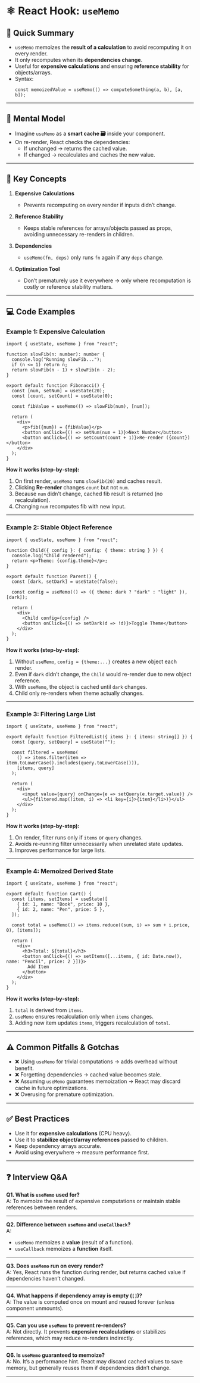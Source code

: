 # ⚛️ React Hook: `useMemo`

## 📖 Quick Summary
- `useMemo` memoizes the **result of a calculation** to avoid recomputing it on every render.  
- It only recomputes when its **dependencies change**.  
- Useful for **expensive calculations** and ensuring **reference stability** for objects/arrays.  
- Syntax:  
  ```tsx
  const memoizedValue = useMemo(() => computeSomething(a, b), [a, b]);
  ```

---

## 🧠 Mental Model
- Imagine `useMemo` as a **smart cache 🗃️** inside your component.  
- On re-render, React checks the dependencies:  
  - If unchanged → returns the cached value.  
  - If changed → recalculates and caches the new value.  

---

## 🔑 Key Concepts
1. **Expensive Calculations**
   - Prevents recomputing on every render if inputs didn’t change.

2. **Reference Stability**
   - Keeps stable references for arrays/objects passed as props, avoiding unnecessary re-renders in children.

3. **Dependencies**
   - `useMemo(fn, deps)` only runs `fn` again if any `deps` change.

4. **Optimization Tool**
   - Don’t prematurely use it everywhere → only where recomputation is costly or reference stability matters.

---

## 💻 Code Examples

### Example 1: Expensive Calculation
```tsx
import { useState, useMemo } from "react";

function slowFib(n: number): number {
  console.log("Running slowFib...");
  if (n <= 1) return n;
  return slowFib(n - 1) + slowFib(n - 2);
}

export default function Fibonacci() {
  const [num, setNum] = useState(20);
  const [count, setCount] = useState(0);

  const fibValue = useMemo(() => slowFib(num), [num]);

  return (
    <div>
      <p>fib({num}) = {fibValue}</p>
      <button onClick={() => setNum(num + 1)}>Next Number</button>
      <button onClick={() => setCount(count + 1)}>Re-render ({count})</button>
    </div>
  );
}
```
**How it works (step‑by‑step):**
1) On first render, `useMemo` runs `slowFib(20)` and caches result.  
2) Clicking **Re-render** changes `count` but not `num`.  
3) Because `num` didn’t change, cached fib result is returned (no recalculation).  
4) Changing `num` recomputes fib with new input.  

---

### Example 2: Stable Object Reference
```tsx
import { useState, useMemo } from "react";

function Child({ config }: { config: { theme: string } }) {
  console.log("Child rendered");
  return <p>Theme: {config.theme}</p>;
}

export default function Parent() {
  const [dark, setDark] = useState(false);

  const config = useMemo(() => ({ theme: dark ? "dark" : "light" }), [dark]);

  return (
    <div>
      <Child config={config} />
      <button onClick={() => setDark(d => !d)}>Toggle Theme</button>
    </div>
  );
}
```
**How it works (step‑by‑step):**
1) Without `useMemo`, `config = {theme:...}` creates a new object each render.  
2) Even if `dark` didn’t change, the `Child` would re-render due to new object reference.  
3) With `useMemo`, the object is cached until `dark` changes.  
4) Child only re-renders when theme actually changes.  

---

### Example 3: Filtering Large List
```tsx
import { useState, useMemo } from "react";

export default function FilteredList({ items }: { items: string[] }) {
  const [query, setQuery] = useState("");

  const filtered = useMemo(
    () => items.filter(item => item.toLowerCase().includes(query.toLowerCase())),
    [items, query]
  );

  return (
    <div>
      <input value={query} onChange={e => setQuery(e.target.value)} />
      <ul>{filtered.map((item, i) => <li key={i}>{item}</li>)}</ul>
    </div>
  );
}
```
**How it works (step‑by‑step):**
1) On render, filter runs only if `items` or `query` changes.  
2) Avoids re-running filter unnecessarily when unrelated state updates.  
3) Improves performance for large lists.  

---

### Example 4: Memoized Derived State
```tsx
import { useState, useMemo } from "react";

export default function Cart() {
  const [items, setItems] = useState([
    { id: 1, name: "Book", price: 10 },
    { id: 2, name: "Pen", price: 5 },
  ]);

  const total = useMemo(() => items.reduce((sum, i) => sum + i.price, 0), [items]);

  return (
    <div>
      <h3>Total: ${total}</h3>
      <button onClick={() => setItems([...items, { id: Date.now(), name: "Pencil", price: 2 }])}>
        Add Item
      </button>
    </div>
  );
}
```
**How it works (step‑by‑step):**
1) `total` is derived from `items`.  
2) `useMemo` ensures recalculation only when `items` changes.  
3) Adding new item updates `items`, triggers recalculation of `total`.  

---

## ⚠️ Common Pitfalls & Gotchas
- ❌ Using `useMemo` for trivial computations → adds overhead without benefit.  
- ❌ Forgetting dependencies → cached value becomes stale.  
- ❌ Assuming `useMemo` guarantees memoization → React may discard cache in future optimizations.  
- ❌ Overusing for premature optimization.  

---

## ✅ Best Practices
- Use it for **expensive calculations** (CPU heavy).  
- Use it to **stabilize object/array references** passed to children.  
- Keep dependency arrays accurate.  
- Avoid using everywhere → measure performance first.  

---

## ❓ Interview Q&A

**Q1. What is `useMemo` used for?**  
A: To memoize the result of expensive computations or maintain stable references between renders.

---

**Q2. Difference between `useMemo` and `useCallback`?**  
A:  
- `useMemo` memoizes a **value** (result of a function).  
- `useCallback` memoizes a **function** itself.  

---

**Q3. Does `useMemo` run on every render?**  
A: Yes, React runs the function during render, but returns cached value if dependencies haven’t changed.

---

**Q4. What happens if dependency array is empty (`[]`)?**  
A: The value is computed once on mount and reused forever (unless component unmounts).  

---

**Q5. Can you use `useMemo` to prevent re-renders?**  
A: Not directly. It prevents **expensive recalculations** or stabilizes references, which may reduce re-renders indirectly.

---

**Q6. Is `useMemo` guaranteed to memoize?**  
A: No. It’s a performance hint. React may discard cached values to save memory, but generally reuses them if dependencies didn’t change.

---